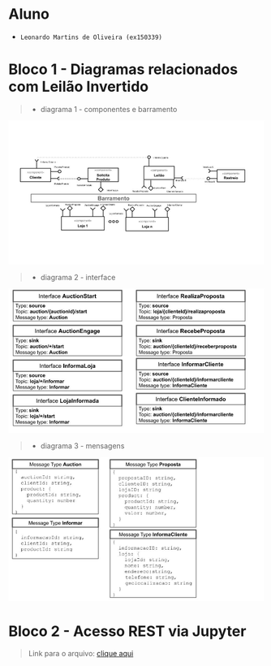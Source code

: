 # Aluno
* `Leonardo Martins de Oliveira (ex150339)`

# Bloco 1 - Diagramas relacionados com Leilão Invertido

> * diagrama 1 - componentes e barramento

![Diagrama 1](images/componentebarramento.png)

> * diagrama 2 - interface

![Diagrama 2](images/interface.png)


> * diagrama 3 - mensagens

![Diagrama 3](images/mensagens.png)

# Bloco 2 - Acesso REST via Jupyter

> Link para o arquivo: [clique aqui](notebook/lab5-tarefas.ipynb)

